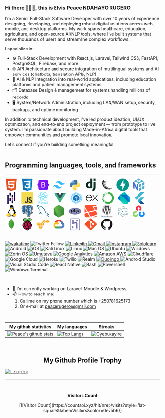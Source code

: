 ### Hi there 🙋🏽‍♂️, this is Elvis Peace NDAHAYO RUGERO

I’m a Senior Full-Stack Software Developer with over 10 years of experience designing, developing, and deploying robust digital solutions across web, mobile, and desktop platforms. My work spans healthcare, education, agriculture, and open-source AI/NLP tools, where I’ve built systems that serve thousands of users and streamline complex workflows.

I specialize in:
- ⚙️ Full-Stack Development with React.js, Laravel, Tailwind CSS, FastAPI, PostgreSQL, Firebase, and more
- 🌐 API Architecture and secure integration of multilingual systems and AI services (chatbots, translation APIs, NLP)
- 🧠 AI & NLP Integration into real-world applications, including education platforms and patient management systems
- 🗂️ Database Design & management for systems handling millions of records
- 🖥️ System/Network Administration, including LAN/WAN setup, security, backups, and uptime monitoring

In addition to technical development, I’ve led product ideation, UI/UX optimization, and end-to-end project deployment — from prototype to live system. I’m passionate about building Made-in-Africa digital tools that empower communities and promote local innovation.

Let’s connect if you’re building something meaningful.
<br>
<br>
## Programming languages, tools, and frameworks
<hr>
<div>
  <img src="https://github.com/devicons/devicon/blob/master/icons/html5/html5-original.svg" title="HTML5" alt="HTML5" width="40" height="40"/>&nbsp;&nbsp;
  <img src="https://github.com/devicons/devicon/blob/master/icons/css3/css3-original.svg" title="CSS3" alt="CSS3" width="40" height="40"/>&nbsp;&nbsp;
  <img src="https://github.com/devicons/devicon/blob/master/icons/bootstrap/bootstrap-original.svg" title="Bootstrap" alt="bootstrap" width="40" height="40"/>&nbsp;&nbsp;
  <img src="https://github.com/devicons/devicon/blob/master/icons/tailwindcss/tailwindcss-plain.svg" title="Tailwind CSS" alt="Tailwind CSS" width="40" height="40"/>&nbsp;&nbsp;
   <img src="https://github.com/devicons/devicon/blob/master/icons/python/python-original.svg" title="Pyhton" alt="python" width="40" height="40"/>&nbsp;&nbsp;
    <img src="https://github.com/devicons/devicon/blob/master/icons/django/django-plain.svg" title="Django" alt="Django" width="40" height="40"/>&nbsp;&nbsp;
  <img src="https://github.com/devicons/devicon/blob/master/icons/flask/flask-original.svg" title="Flask" alt="flask" width="40" height="40"/>&nbsp;&nbsp;
  <img src="https://github.com/devicons/devicon/blob/master/icons/fastapi/fastapi-original.svg" title="Pyhton" alt="python" width="40" height="40"/>&nbsp;&nbsp;
  <img src="https://github.com/devicons/devicon/blob/master/icons/numpy/numpy-original.svg" title="Numpy" alt="numpy" width="40" height="40"/>&nbsp;&nbsp;
  <img src="https://github.com/devicons/devicon/blob/master/icons/pandas/pandas-original.svg" title="Pandas" alt="pandas" width="40" height="40"/>&nbsp;&nbsp;
   <img src="https://github.com/devicons/devicon/blob/master/icons/javascript/javascript-original.svg" title="JavaScript" alt="JavaScript" width="40" height="40"/>&nbsp;&nbsp;
  <img src="https://github.com/devicons/devicon/blob/master/icons/react/react-original-wordmark.svg" title="React" alt="React" width="40" height="40"/>&nbsp; &nbsp;
  <img src="https://github.com/devicons/devicon/blob/master/icons/vuejs/vuejs-original.svg" title="Vue" alt="vue" width="40" height="40"/>&nbsp;&nbsp;
   <img src="https://github.com/devicons/devicon/blob/master/icons/webpack/webpack-original.svg" title="Webpack" alt="webpack" width="40" height="40"/>&nbsp;&nbsp;
   <img src="https://github.com/devicons/devicon/blob/master/icons/express/express-original.svg" title="Express" alt="express" width="40" height="40"/>&nbsp;&nbsp;
   <img src="https://github.com/devicons/devicon/blob/master/icons/anaconda/anaconda-original.svg" title="Anaconda" alt="Anaconda" width="40" height="40"/>&nbsp;&nbsp;
   <img src="https://github.com/devicons/devicon/blob/master/icons/dart/dart-original.svg" title="Dart" alt="Dart" width="40" height="40"/>&nbsp;&nbsp;
  <img src="https://github.com/devicons/devicon/blob/master/icons/flutter/flutter-original.svg" title="Flutter" alt="Flutter" width="40" height="40"/>&nbsp;&nbsp;
  <img src="https://github.com/devicons/devicon/blob/master/icons/linux/linux-original.svg" title="Linux" alt="Linux" width="40" height="40"/>&nbsp;&nbsp;
   <img src="https://github.com/devicons/devicon/blob/master/icons/postgresql/postgresql-original.svg" title="Postgresql" alt="Postgresql" width="40" height="40"/>&nbsp;&nbsp;
  <img src="https://github.com/devicons/devicon/blob/master/icons/mysql/mysql-original.svg" title="MySQL"  alt="MySQL" width="40" height="40"/>&nbsp;&nbsp;
  <img src="https://github.com/devicons/devicon/blob/master/icons/nodejs/nodejs-original.svg" title="NodeJS" alt="NodeJS" width="40" height="40"/>&nbsp;&nbsp;
   <img src="https://github.com/devicons/devicon/blob/master/icons/php/php-original.svg" title="PHP" alt="PHP" width="40" height="40"/>&nbsp;&nbsp;
  <img src="https://github.com/devicons/devicon/blob/master/icons/laravel/laravel-plain.svg" title="Pyhton" alt="python" width="40" height="40"/>&nbsp;&nbsp;
  <img src="https://github.com/devicons/devicon/blob/master/icons/wordpress/wordpress-original.svg" title="Pyhton" alt="python" width="40" height="40"/>&nbsp;&nbsp;
  <img src="https://github.com/devicons/devicon/blob/master/icons/electron/electron-original.svg" title="Figma" alt="Figma" width="40" height="40"/>&nbsp;&nbsp;
    <img src="https://github.com/devicons/devicon/blob/master/icons/opencv/opencv-original.svg" title="OpenCV" alt="OpenCV" width="40" height="40"/>&nbsp;&nbsp;
    <img src="https://github.com/devicons/devicon/blob/master/icons/mongodb/mongodb-original.svg" title="MongoDB" alt="mongodb" width="40" height="40"/>&nbsp;&nbsp;
    <img src="https://github.com/devicons/devicon/blob/master/icons/raspberrypi/raspberrypi-original.svg" title="Raspberry Pi" alt="Raspberry Pi" width="40" height="40"/>&nbsp;&nbsp;
  <img src="https://github.com/devicons/devicon/blob/master/icons/amazonwebservices/amazonwebservices-original.svg" title="AWS" alt="AWS" width="40" height="40"/>&nbsp;&nbsp;
  <img src="https://github.com/devicons/devicon/blob/master/icons/googlecloud/googlecloud-original.svg" title="Pyhton" alt="python" width="40" height="40"/>&nbsp;&nbsp;
  <img src="https://github.com/devicons/devicon/blob/master/icons/heroku/heroku-original.svg" title="Heroku" alt="heroku" width="40" height="40"/>&nbsp;&nbsp;
  <img src="https://github.com/devicons/devicon/blob/master/icons/git/git-original.svg" title="Git" alt="Git" width="40" height="40"/>&nbsp;&nbsp;
  <img src="https://github.com/devicons/devicon/blob/master/icons/github/github-original.svg" title="Github" alt="github" width="40" height="40"/>&nbsp;&nbsp;
</div>
<br>

[![wakatime](https://wakatime.com/badge/user/7dece33d-eb33-4ece-a505-c843982e4c99.svg)](https://wakatime.com/@7dece33d-eb33-4ece-a505-c843982e4c99)
![Twitter Follow](https://img.shields.io/twitter/follow/ElvisPeaceNR)
<a href="https://www.linkedin.com/in/elvis-peace-ndahayo-rugero-2a12a9139/">
![LinkedIn](https://img.shields.io/badge/LinkedIn-0077B5?style=for-the-badge&logo=linkedin&logoColor=white&url=https://www.linkedin.com/in/elvis-peace-ndahayo-rugero-2a12a9139?lipi=urn%3Ali%3Apage%3Ad_flagship3_profile_view_base_contact_details%3B9zGhqpgXRjiVM8LkHTGiDA%3D%3D)
</a>
<a href="mailto:peacerugero@gmail.com">
![Gmail](https://img.shields.io/badge/Gmail-D14836?style=for-the-badge&logo=gmail&logoColor=white)
</a>
<a href="https://www.instagram.com/elvis_rugero/">
![Instagram](https://img.shields.io/badge/Instagram-E4405F?style=for-the-badge&logo=instagram&logoColor=white)
</a>
<a href="https://www.sololearn.com/profile/597503">
![Sololearn](https://img.shields.io/badge/-Sololearn-3a464b?style=for-the-badge&logo=Sololearn&logoColor=white)
</a>
![Android](https://img.shields.io/badge/Android-3DDC84?style=for-the-badge&logo=android&logoColor=white)
![iOS](https://img.shields.io/badge/iOS-000000?style=for-the-badge&logo=ios&logoColor=white)
![Kali Linux](https://img.shields.io/badge/Kali_Linux-557C94?style=for-the-badge&logo=kali-linux&logoColor=white)
![Linux](https://img.shields.io/badge/Linux-FCC624?style=for-the-badge&logo=linux&logoColor=black)
![Mac OS](https://img.shields.io/badge/mac%20os-000000?style=for-the-badge&logo=apple&logoColor=white)
![Ubuntu](https://img.shields.io/badge/Ubuntu-E95420?style=for-the-badge&logo=ubuntu&logoColor=white)
![Windows](https://img.shields.io/badge/Windows-0078D6?style=for-the-badge&logo=windows&logoColor=white)
![Zorin OS](https://img.shields.io/badge/Zorin%20OS-0CC1F3?style=for-the-badge&logo=zorin&logoColor=white)
<a href="https://umutavu.com">
![Umutavu](https://img.shields.io/badge/Wordpress-21759B?style=for-the-badge&logo=wordpress&logoColor=white)
</a>
![Google Analytics](https://img.shields.io/badge/Google%20Analytics-E37400?style=for-the-badge&logo=google%20analytics&logoColor=white)
![Amazon AWS](https://img.shields.io/badge/Amazon_AWS-FF9900?style=for-the-badge&logo=amazonaws&logoColor=white)
![Cloudflare](https://img.shields.io/badge/Cloudflare-F38020?style=for-the-badge&logo=Cloudflare&logoColor=white)
![Google Cloud](https://img.shields.io/badge/Google_Cloud-4285F4?style=for-the-badge&logo=google-cloud&logoColor=white)
![Heroku](https://img.shields.io/badge/Heroku-430098?style=for-the-badge&logo=heroku&logoColor=white)
![Twilio](https://img.shields.io/badge/Twilio-F22F46?style=for-the-badge&logo=Twilio&logoColor=white)
![Realm](https://img.shields.io/badge/Realm-39477F?style=for-the-badge&logo=realm&logoColor=white)
<a href="https://www.duolingo.com/profile/nrepf">
![Duolingo](https://img.shields.io/badge/Duolingo-58CC02?style=for-the-badge&logo=Duolingo&logoColor=white)
</a>
![Android Studio](https://img.shields.io/badge/Android_Studio-3DDC84?style=for-the-badge&logo=android-studio&logoColor=white)
![Visual Studio Code](https://img.shields.io/badge/Visual_Studio_Code-0078D4?style=for-the-badge&logo=visual%20studio%20code&logoColor=white)
![React Native](https://img.shields.io/badge/React_Native-20232A?style=for-the-badge&logo=react&logoColor=61DAFB)
![Bash](https://img.shields.io/badge/GNU%20Bash-4EAA25?style=for-the-badge&logo=GNU%20Bash&logoColor=white)
![Powershell](https://img.shields.io/badge/powershell-5391FE?style=for-the-badge&logo=powershell&logoColor=white)
![Windows Terminal](https://img.shields.io/badge/windows%20terminal-4D4D4D?style=for-the-badge&logo=windows%20terminal&logoColor=white)


<br>

- 🔭 I’m currently working on Laravel, Moodle & Wordpress,
- 📫 How to reach me:
  1. Call me on my phone number which is +250781625173
  2. Or e-mail at peacerugero@gmail.com

<!--
**nrep/nrep** is a ✨ _special_ ✨ repository because its `README.md` (this file) appears on your GitHub profile.

Here are some ideas to get you started:

- 🌱 I’m currently learning ...
- 👯 I’m looking to collaborate on ...
- 🤔 I’m looking for help with ...
- 💬 Ask me about ...
- 😄 Pronouns: ...
- ⚡ Fun fact: ...
-->

<!-- ![Anurag's GitHub stats](https://github-readme-stats.vercel.app/api?username=nrep&count_private=true) -->

<!-- [![GitHub Streak](https://streak-stats.demolab.com/?user=nrep)](https://git.io/streak-stats) -->

<br>

|My github statistics|My languages|Streaks|
|-|-|-|
|[![Peace's github stats](https://github-readme-stats.vercel.app/api?username=nrep&show_icons=true&theme=transparent&hide_title=true)](https://github.com/nrep)|[![Top Langs](https://github-readme-stats.vercel.app/api/top-langs/?username=nrep&show_icons=true&theme=transparent&layout=compact&hide_title=true)](https://github.com/nrep)|![Cyebukayire](https://github-readme-streak-stats.herokuapp.com/?user=nrep&theme=transparent)
<br>
<p align="center">
<!--   <img width="100" src="https://user-images.githubusercontent.com/6661165/91657958-61b4fd00-eb00-11ea-9def-dc7ef5367e34.png" />   -->
  <h2 align="center">My Github Profile Trophy</h2>
</p>

<!-- [![trophy](https://github-profile-trophy.vercel.app/?username=Cyebukayire&theme=radical&margin-w=40&margin-h=40)](https://github.com/Cyebukayire) -->

[![𝚝𝚛𝚘𝚙𝚑𝚢](https://github-profile-trophy.vercel.app/?username=nrep&column=8&margin-w=20&margin-h=0&no-bg=true&no-frame=true&theme=tokyonight)](https://github.com/nrep)
<hr>
<div align="center">
<br><p align="centre"><b>Visitors Count</b></p>  
<p align="center">[![Visitor Count](https://countapi.xyz/hit/nrep/visits?style=flat-square&label=Visitors&color=0e75b6)]</p> 
<br></div>
